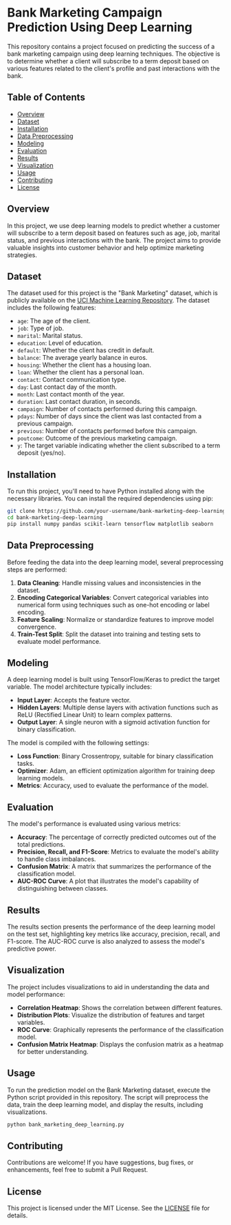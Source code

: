 

# Bank Marketing Campaign Prediction Using Deep Learning

This repository contains a project focused on predicting the success of a bank marketing campaign using deep learning techniques. The objective is to determine whether a client will subscribe to a term deposit based on various features related to the client's profile and past interactions with the bank.

## Table of Contents

- [Overview](#overview)
- [Dataset](#dataset)
- [Installation](#installation)
- [Data Preprocessing](#data-preprocessing)
- [Modeling](#modeling)
- [Evaluation](#evaluation)
- [Results](#results)
- [Visualization](#visualization)
- [Usage](#usage)
- [Contributing](#contributing)
- [License](#license)

## Overview

In this project, we use deep learning models to predict whether a customer will subscribe to a term deposit based on features such as age, job, marital status, and previous interactions with the bank. The project aims to provide valuable insights into customer behavior and help optimize marketing strategies.

## Dataset

The dataset used for this project is the "Bank Marketing" dataset, which is publicly available on the [UCI Machine Learning Repository](https://archive.ics.uci.edu/ml/datasets/Bank+Marketing). The dataset includes the following features:

- `age`: The age of the client.
- `job`: Type of job.
- `marital`: Marital status.
- `education`: Level of education.
- `default`: Whether the client has credit in default.
- `balance`: The average yearly balance in euros.
- `housing`: Whether the client has a housing loan.
- `loan`: Whether the client has a personal loan.
- `contact`: Contact communication type.
- `day`: Last contact day of the month.
- `month`: Last contact month of the year.
- `duration`: Last contact duration, in seconds.
- `campaign`: Number of contacts performed during this campaign.
- `pdays`: Number of days since the client was last contacted from a previous campaign.
- `previous`: Number of contacts performed before this campaign.
- `poutcome`: Outcome of the previous marketing campaign.
- `y`: The target variable indicating whether the client subscribed to a term deposit (yes/no).

## Installation

To run this project, you'll need to have Python installed along with the necessary libraries. You can install the required dependencies using pip:

```bash
git clone https://github.com/your-username/bank-marketing-deep-learning.git
cd bank-marketing-deep-learning
pip install numpy pandas scikit-learn tensorflow matplotlib seaborn
```

## Data Preprocessing

Before feeding the data into the deep learning model, several preprocessing steps are performed:

1. **Data Cleaning**: Handle missing values and inconsistencies in the dataset.
2. **Encoding Categorical Variables**: Convert categorical variables into numerical form using techniques such as one-hot encoding or label encoding.
3. **Feature Scaling**: Normalize or standardize features to improve model convergence.
4. **Train-Test Split**: Split the dataset into training and testing sets to evaluate model performance.

## Modeling

A deep learning model is built using TensorFlow/Keras to predict the target variable. The model architecture typically includes:

- **Input Layer**: Accepts the feature vector.
- **Hidden Layers**: Multiple dense layers with activation functions such as ReLU (Rectified Linear Unit) to learn complex patterns.
- **Output Layer**: A single neuron with a sigmoid activation function for binary classification.

The model is compiled with the following settings:

- **Loss Function**: Binary Crossentropy, suitable for binary classification tasks.
- **Optimizer**: Adam, an efficient optimization algorithm for training deep learning models.
- **Metrics**: Accuracy, used to evaluate the performance of the model.

## Evaluation

The model's performance is evaluated using various metrics:

- **Accuracy**: The percentage of correctly predicted outcomes out of the total predictions.
- **Precision, Recall, and F1-Score**: Metrics to evaluate the model's ability to handle class imbalances.
- **Confusion Matrix**: A matrix that summarizes the performance of the classification model.
- **AUC-ROC Curve**: A plot that illustrates the model's capability of distinguishing between classes.

## Results

The results section presents the performance of the deep learning model on the test set, highlighting key metrics like accuracy, precision, recall, and F1-score. The AUC-ROC curve is also analyzed to assess the model's predictive power.

## Visualization

The project includes visualizations to aid in understanding the data and model performance:

- **Correlation Heatmap**: Shows the correlation between different features.
- **Distribution Plots**: Visualize the distribution of features and target variables.
- **ROC Curve**: Graphically represents the performance of the classification model.
- **Confusion Matrix Heatmap**: Displays the confusion matrix as a heatmap for better understanding.

## Usage

To run the prediction model on the Bank Marketing dataset, execute the Python script provided in this repository. The script will preprocess the data, train the deep learning model, and display the results, including visualizations.

```bash
python bank_marketing_deep_learning.py
```

## Contributing

Contributions are welcome! If you have suggestions, bug fixes, or enhancements, feel free to submit a Pull Request.

## License

This project is licensed under the MIT License. See the [LICENSE](LICENSE) file for details.


